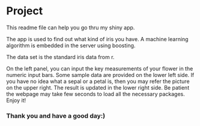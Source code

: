 # Project

This readme file can help you go thru my shiny app.

The app is used to find out what kind of iris you have. A machine learning algorithm is embedded in the server using boosting.

The data set is the standard iris data from r.

On the left panel, you can input the key measurements of your flower in the numeric input bars. Some sample data are provided on the 
lower left side. If you have no idea what a sepal or a petal is, then you may refer the picture on the upper right. The result is updated
in the lower right side. Be patient the webpage may take few seconds to load all the necessary packages. Enjoy it!



### Thank you and have a good day:)
